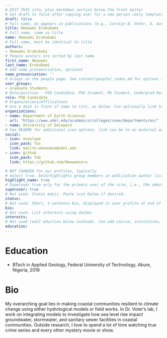 ```yaml
---
# EDIT THIS info, plus markdown section below the front matter
# Set draft to false after copying over for a new person (only template/blank remains draft)
draft: false
# Full name, as appears in publications (e.g., Carolyn B. Voter, G. Aaron Alexander) 
title: Omowumi Erukubami
# Full name, same as title
name: Omowumi Erukubami
# Full name, must be identical to title
authors:
- Omowumi Erukubami
# People avatars are sorted by last name
first_name: Omowumi
last_name: Erukubami
# Add name pronounciation, optional
name_pronunciation: ''
# Groups on the people page. See content/people/_index.md for options (e.g., Principal Investigator, Graduate Students, Undergraduate Researchers, Alumni)
user_groups:
- Graduate Students
# Role/position - PhD Candidate, PhD Student, MS Student, Undergrad Researcher, etc. Not tied to other code on site, so can be descriptive.
role: PhD Candidate
# Organizations/Affiliations
# Use a dash in front of name to list, as below. Can optionally link to URL (use quotes), or leave as just unlinked name
organizations:
- name: Department of Earth Sciences
  url: "https://www.udel.edu/academics/colleges/ceoe/departments/es/"
- name: University of Delaware
# See README for additional icon options. link can be to an external website or to a document on this site (i.e., under doc/name_of_file)
social:
- icon: envelope
  icon_pack: fas
  link: mailto:omowumie@udel.edu
- icon: github
  icon_pack: fab
  link: https://github.com/Omowumieru

# NOT CHANGED for our profiles, typically
# Select true. bold/highlights group members in publication author lists
highlight_name: true
# Superuser true only for the primary user of the site, i.e., the admin. But I think ok to make all group members a superuser.
superuser: true
# Not used. Status emoji. Paste icon below if desired.
status:
# Not used. Short, 1-sentence bio, displayed in user profile at end of posts
bio:
# Not used. List interests using dashes
interests:
# Not used (edit eduction below instead). Can add course, institution, year
education:
---
```

# Education
- BTech in Applied Geology, Federal University of Technology, Akure, Nigeria, 2019

# Bio
My overarching goal lies in making coastal communities resilient to climate change using either hydrological models or field works. In Dr. Voter’s lab, I work on integrating models to investigate how sea level rise impact groundwater, stormwater, and sanitary sewer facilities in coastal communities. Outside research, I love to spend a lot of time watching true crime series and every other mystery movie or show.